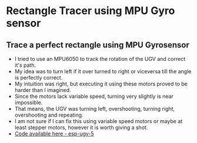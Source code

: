 # Rectangle Tracer using MPU Gyro sensor

## Trace a perfect rectangle using MPU Gyrosensor

- I tried to use an MPU6050 to track the rotation of the UGV and correct it's path.
- My idea was to turn left if it over turned to right or viceversa till the angle is perfectly correct.
- My intuition was right, but executing it using these motors proved to be harder than I imagined.
- Since the motors lack variable speed, turning very slightly is near impossible.
- That means, the UGV was turning left, overshooting, turning right, overshooting and repeating.
- I am not sure if I can fix this using variable speed motors or maybe at least stepper motors, however it is worth giving a shot.
- [Code available here - esp-ugv-5](https://github.com/tnfssc/IITH_EE5161_Jan2022/tree/main/codes/esp-ugv-5)

